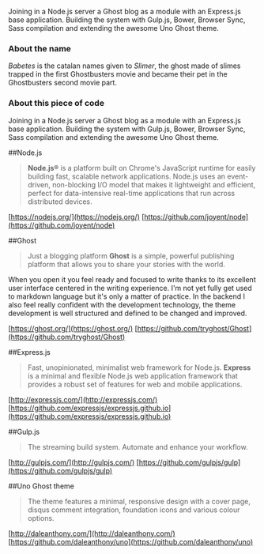 
Joining in a Node.js server a Ghost blog  as a module with an Express.js base application. Building the system with Gulp.js, Bower, Browser Sync,  Sass compilation and  extending the awesome Uno Ghost theme.

### About the name
*Babetes* is the catalan names given to *Slimer*, the ghost made of slimes trapped in the first Ghostbusters movie and became their pet in the Ghostbusters second movie part.
### About this piece of code
Joining in a Node.js server a Ghost blog  as a module with an Express.js base application. Building the system with Gulp.js, Bower, Browser Sync,  Sass compilation and  extending the awesome Uno Ghost theme.

##Node.js
> **Node.js®** is a platform built on Chrome's JavaScript runtime for easily building fast, scalable network applications. Node.js uses an event-driven, non-blocking I/O model that makes it lightweight and efficient, perfect for data-intensive real-time applications that run across distributed devices.

[https://nodejs.org/](https://nodejs.org/)
[https://github.com/joyent/node](https://github.com/joyent/node)

##Ghost
> Just a blogging platform
**Ghost** is a simple, powerful publishing platform that allows you to share your stories with the world.

When you open it you feel ready and focused to write thanks to its excellent user interface centered in the writing experience. I'm not yet fully get used to markdown language but it's only a matter of practice.
In the backend I also feel really confident with the development technology, the theme development is well structured and defined to be changed and improved.

[https://ghost.org/](https://ghost.org/)
[https://github.com/tryghost/Ghost](https://github.com/tryghost/Ghost)

##Express.js
>Fast, unopinionated, minimalist web framework for Node.js.
>**Express** is a minimal and flexible Node.js web application framework that provides a robust set of features for web and mobile applications.

[http://expressjs.com/](http://expressjs.com/)
[https://github.com/expressjs/expressjs.github.io](https://github.com/expressjs/expressjs.github.io)

##Gulp.js
>The streaming build system. Automate and enhance your workflow.

[http://gulpjs.com/](http://gulpjs.com/)
[https://github.com/gulpjs/gulp](https://github.com/gulpjs/gulp)

##Uno Ghost theme
>The theme features a minimal, responsive design with a cover page, disqus comment integration, foundation icons and various colour options.

[http://daleanthony.com/](http://daleanthony.com/)
[https://github.com/daleanthony/uno](https://github.com/daleanthony/uno)
